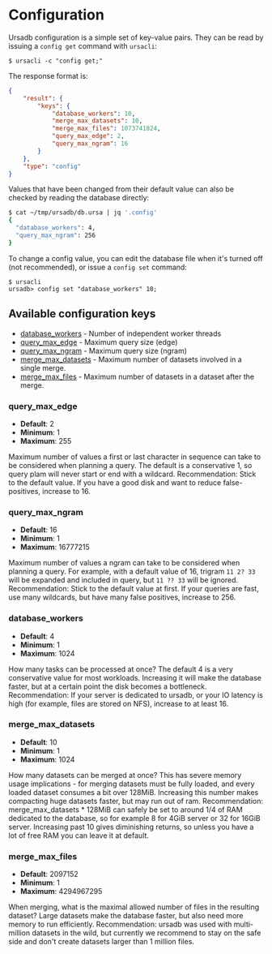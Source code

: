 # Configuration

Ursadb configuration is a simple set of key-value pairs. They can be read
by issuing a `config get` command with `ursacli`:

```
$ ursacli -c "config get;"
```

The response format is:

```json
{
    "result": {
        "keys": {
            "database_workers": 10,
            "merge_max_datasets": 10,
            "merge_max_files": 1073741824,
            "query_max_edge": 2,
            "query_max_ngram": 16
        }
    },
    "type": "config"
}
```

Values that have been changed from their default value can also be checked
by reading the database directly:

```bash
$ cat ~/tmp/ursadb/db.ursa | jq '.config'
{
  "database_workers": 4,
  "query_max_ngram": 256
}
```

To change a config value, you can edit the database file when it's turned off
(not recommended), or issue a `config set` command:

```
$ ursacli
ursadb> config set "database_workers" 10;
```

## Available configuration keys

- [database_workers](#database_workers) - Number of independent worker threads
- [query_max_edge](#query_max_edge) - Maximum query size (edge)
- [query_max_ngram](#query_max_ngram) - Maximum query size (ngram)
- [merge_max_datasets](#merge_max_datasets) - Maximum number of datasets involved
  in a single merge.
- [merge_max_files](#merge_max_files) - Maximum number of datasets in a dataset
  after the merge.

### query_max_edge

- **Default**: 2
- **Minimum**: 1
- **Maximum**: 255

Maximum number of values a first or last character in sequence can take
to be considered when planning a query. The default is a conservative 1,
so query plam will never start or end with a wildcard.
Recommendation: Stick to the default value. If you have a good disk and
want to reduce false-positives, increase to 16.

### query_max_ngram

- **Default**: 16
- **Minimum**: 1
- **Maximum**: 16777215


Maximum number of values a ngram can take to be considered when planning
a query. For example, with a default value of 16, trigram `11 2? 33` will
be expanded and included in query, but `11 ?? 33` will be ignored.
Recommendation: Stick to the default value at first. If your queries are
fast, use many wildcards, but have many false positives, increase to 256.


### database_workers

- **Default**: 4
- **Minimum**: 1
- **Maximum**: 1024

How many tasks can be processed at once? The default 4 is a very
conservative value for most workloads. Increasing it will make the
database faster, but at a certain point the disk becomes a bottleneck.
Recommendation: If your server is dedicated to ursadb, or your IO latency
is high (for example, files are stored on NFS), increase to at least 16.

### merge_max_datasets

- **Default**: 10
- **Minimum**: 1
- **Maximum**: 1024

How many datasets can be merged at once? This has severe memory usage
implications - for merging datasets must be fully loaded, and every
loaded dataset consumes a bit over 128MiB. Increasing this number makes
compacting huge datasets faster, but may run out of ram.
Recommendation: merge_max_datasets * 128MiB can safely be set to around
1/4 of RAM dedicated to the database, so for example 8 for 4GiB server
or 32 for 16GiB server. Increasing past 10 gives diminishing returns, so
unless you have a lot of free RAM you can leave it at default.

### merge_max_files

- **Default**: 2097152
- **Minimum**: 1
- **Maximum**: 4294967295

When merging, what is the maximal allowed number of files in the
resulting dataset? Large datasets make the database faster, but also need
more memory to run efficiently.
Recommendation: ursadb was used with multi-million datasets in the wild,
but currently we recommend to stay on the safe side and don't create
datasets larger than 1 million files.
